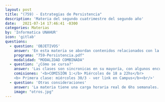 ```yaml
---
layout: post
title: "(759) - Estrategias de Persistencia"
description: 'Materia del segundo cuatrimestre del segundo año'
date:   2021-07-14 17:46:41 -0300
categories: Materias
by: 'Informatica UNAHUR'
icon: 'gitlab'
questions:
  - question: 'OBJETIVOS'
    answer: 'En esta materia se abordan contenidos relacionados con la interacción entre datos y código. Se hace un repaso de bases de datos relacionales, se introducen otros tipos de BD como por ejemplo las documentales y luego se analiza cómo acceder a esos datos para la construcción de APIs. Se utiliza NodeJS como lenguaje.'
    programa: "759-Persistencia.pdf"
    modalidad: "MODALIDAD COMBINADA"
  - question: '¿Cómo se cursa?'
    answer: 'Las clases son sincronicas en su mayoría, con algunos encuentros presenciales a definir en el horario de la asignatura. El material principal se trabaja en el Campus Virtual con contenidos y actividades para desarrollar. Cada tema implica realizar alguna actividad práctica.'
    comisiones: '<b>COMISIÓN 1:</b> Miércoles de 18 a 22hs</br>
    <b> Primera clase: miércoles 30/3 - ver link en Campus</b><br/>'
  - question: 'Otras consideraciones'
    answer: 'La materia tiene una carga horaria real de 6hs semanales. Requiere mucha dedicación práctica, instalar recursos, explorar diferentes opciones y no dejar pasar el tiempo porque las actividades son de conocimiento acumulativo.'
    image: "otros.jpg"
---
```

